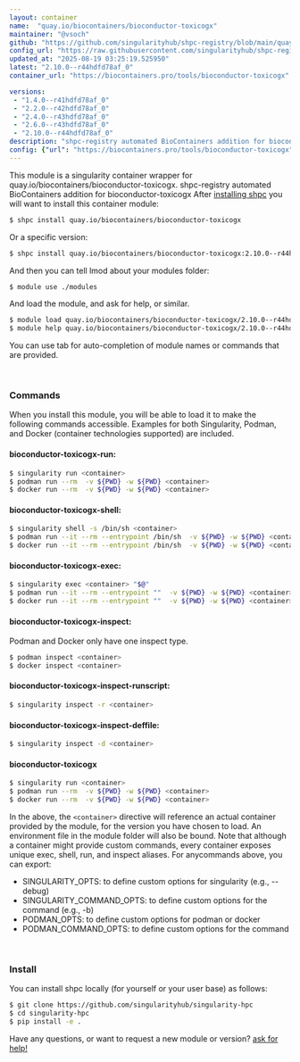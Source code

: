 ```yaml
---
layout: container
name:  "quay.io/biocontainers/bioconductor-toxicogx"
maintainer: "@vsoch"
github: "https://github.com/singularityhub/shpc-registry/blob/main/quay.io/biocontainers/bioconductor-toxicogx/container.yaml"
config_url: "https://raw.githubusercontent.com/singularityhub/shpc-registry/main/quay.io/biocontainers/bioconductor-toxicogx/container.yaml"
updated_at: "2025-08-19 03:25:19.525950"
latest: "2.10.0--r44hdfd78af_0"
container_url: "https://biocontainers.pro/tools/bioconductor-toxicogx"

versions:
 - "1.4.0--r41hdfd78af_0"
 - "2.2.0--r42hdfd78af_0"
 - "2.4.0--r43hdfd78af_0"
 - "2.6.0--r43hdfd78af_0"
 - "2.10.0--r44hdfd78af_0"
description: "shpc-registry automated BioContainers addition for bioconductor-toxicogx"
config: {"url": "https://biocontainers.pro/tools/bioconductor-toxicogx", "maintainer": "@vsoch", "description": "shpc-registry automated BioContainers addition for bioconductor-toxicogx", "latest": {"2.10.0--r44hdfd78af_0": "sha256:5b6270932f13653b5315d62856d41c164b334eb66d731e9e4e59b97de5c6dcad"}, "tags": {"1.4.0--r41hdfd78af_0": "sha256:5f6559c9440b94724333799267a664af69dec234ac8db4535d67db427c958f40", "2.2.0--r42hdfd78af_0": "sha256:1c8959a50f7c68507fd0e5ffa4f5c2dd1cbdf9d8b9ab2150c73c2c9b2c15fa7b", "2.4.0--r43hdfd78af_0": "sha256:74bea11e3fd6e6b24ed099afc83b0f4c62b635af34ad6e7b0c364105fc62f57a", "2.6.0--r43hdfd78af_0": "sha256:56f8596864bb52e200d9efa9f85f04ccdd9e22ae18c81895ddc1fbfd19801e69", "2.10.0--r44hdfd78af_0": "sha256:5b6270932f13653b5315d62856d41c164b334eb66d731e9e4e59b97de5c6dcad"}, "docker": "quay.io/biocontainers/bioconductor-toxicogx"}
---
```


This module is a singularity container wrapper for quay.io/biocontainers/bioconductor-toxicogx.
shpc-registry automated BioContainers addition for bioconductor-toxicogx
After [installing shpc](#install) you will want to install this container module:


```bash
$ shpc install quay.io/biocontainers/bioconductor-toxicogx
```

Or a specific version:

```bash
$ shpc install quay.io/biocontainers/bioconductor-toxicogx:2.10.0--r44hdfd78af_0
```

And then you can tell lmod about your modules folder:

```bash
$ module use ./modules
```

And load the module, and ask for help, or similar.

```bash
$ module load quay.io/biocontainers/bioconductor-toxicogx/2.10.0--r44hdfd78af_0
$ module help quay.io/biocontainers/bioconductor-toxicogx/2.10.0--r44hdfd78af_0
```

You can use tab for auto-completion of module names or commands that are provided.

<br>

### Commands

When you install this module, you will be able to load it to make the following commands accessible.
Examples for both Singularity, Podman, and Docker (container technologies supported) are included.

#### bioconductor-toxicogx-run:

```bash
$ singularity run <container>
$ podman run --rm  -v ${PWD} -w ${PWD} <container>
$ docker run --rm  -v ${PWD} -w ${PWD} <container>
```

#### bioconductor-toxicogx-shell:

```bash
$ singularity shell -s /bin/sh <container>
$ podman run --it --rm --entrypoint /bin/sh  -v ${PWD} -w ${PWD} <container>
$ docker run --it --rm --entrypoint /bin/sh  -v ${PWD} -w ${PWD} <container>
```

#### bioconductor-toxicogx-exec:

```bash
$ singularity exec <container> "$@"
$ podman run --it --rm --entrypoint ""  -v ${PWD} -w ${PWD} <container> "$@"
$ docker run --it --rm --entrypoint ""  -v ${PWD} -w ${PWD} <container> "$@"
```

#### bioconductor-toxicogx-inspect:

Podman and Docker only have one inspect type.

```bash
$ podman inspect <container>
$ docker inspect <container>
```

#### bioconductor-toxicogx-inspect-runscript:

```bash
$ singularity inspect -r <container>
```

#### bioconductor-toxicogx-inspect-deffile:

```bash
$ singularity inspect -d <container>
```



#### bioconductor-toxicogx

```bash
$ singularity run <container>
$ podman run --rm  -v ${PWD} -w ${PWD} <container>
$ docker run --rm  -v ${PWD} -w ${PWD} <container>
```


In the above, the `<container>` directive will reference an actual container provided
by the module, for the version you have chosen to load. An environment file in the
module folder will also be bound. Note that although a container
might provide custom commands, every container exposes unique exec, shell, run, and
inspect aliases. For anycommands above, you can export:

 - SINGULARITY_OPTS: to define custom options for singularity (e.g., --debug)
 - SINGULARITY_COMMAND_OPTS: to define custom options for the command (e.g., -b)
 - PODMAN_OPTS: to define custom options for podman or docker
 - PODMAN_COMMAND_OPTS: to define custom options for the command

<br>

### Install

You can install shpc locally (for yourself or your user base) as follows:

```bash
$ git clone https://github.com/singularityhub/singularity-hpc
$ cd singularity-hpc
$ pip install -e .
```

Have any questions, or want to request a new module or version? [ask for help!](https://github.com/singularityhub/singularity-hpc/issues)